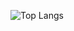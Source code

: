![Top Langs](https://github-readme-stats.vercel.app/api/top-langs/?username=Adeel91&hide=TeX&layout=compact&theme=prussian)
